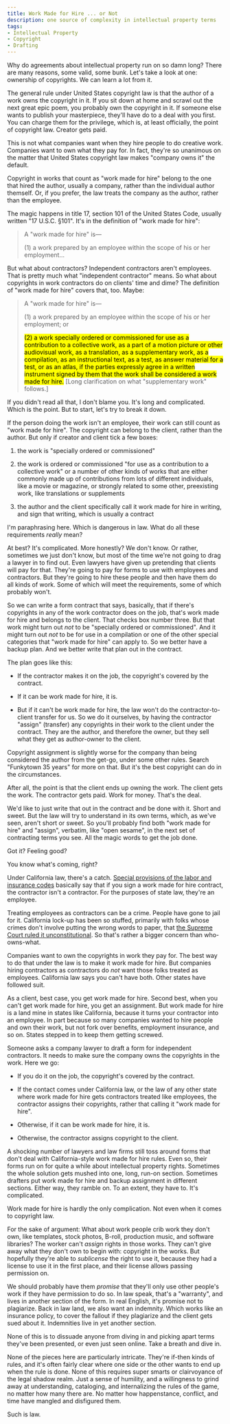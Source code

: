 ```yaml
---
title: Work Made for Hire ... or Not
description: one source of complexity in intellectual property terms
tags:
- Intellectual Property
- Copyright
- Drafting
---
```


Why do agreements about intellectual property run on so damn long?  There are many reasons, some valid, some bunk.  Let's take a look at one: ownership of copyrights.  We can learn a lot from it.

The general rule under United States copyright law is that the author of a work owns the copyright in it.  If you sit down at home and scrawl out the next great epic poem, you probably own the copyright in it.  If someone else wants to publish your masterpiece, they'll have do to a deal with you first.  You can charge them for the privilege, which is, at least officially, the point of copyright law.  Creator gets paid.

This is not what companies want when they hire people to do creative work.  Companies want to own what they pay for.  In fact, they're so unanimous on the matter that United States copyright law makes "company owns it" the default.

Copyright in works that count as "work made for hire" belong to the one that hired the author, usually a company, rather than the individual author themself.  Or, if you prefer, the law treats the company as the author, rather than the employee.

The magic happens in title 17, section 101 of the United States Code, usually written "17 U.S.C. &sect;101".  It's in the definition of "work made for hire":

> A "work made for hire" is—
>
> (1) a work prepared by an employee within the scope of his or her employment...

But what about contractors?  Independent contractors aren't employees.  That is pretty much what "independent contractor" means.  So what about copyrights in work contractors do on clients' time and dime?  The definition of "work made for hire" covers that, too.  Maybe:

> A "work made for hire" is—
>
> (1) a work prepared by an employee within the scope of his or her employment; or
>
> <mark markdown="1">(2) a work specially ordered or commissioned for use as a contribution to a collective work, as a part of a motion picture or other audiovisual work, as a translation, as a supplementary work, as a compilation, as an instructional text, as a test, as answer material for a test, or as an atlas, if the parties expressly agree in a written instrument signed by them that the work shall be considered a work made for hire.</mark> [Long clarification on what "supplementary work" follows.]

If you didn't read all that, I don't blame you.  It's long and complicated.  Which is the point.  But to start, let's try to break it down.

If the person doing the work isn't an employee, their work can still count as "work made for hire".  The copyright can belong to the client, rather than the author.  But only if creator and client tick a few boxes:

1. the work is "specially ordered or commissioned"

2. the work is ordered or commissioned "for use as a contribution to a collective work" or a number of other kinds of works that are either commonly made up of contributions from lots of different individuals, like a movie or magazine, or strongly related to some other, preexisting work, like translations or supplements

3. the author and the client specifically call it work made for hire in writing, and sign that writing, which is usually a contract

I'm paraphrasing here.  Which is dangerous in law.  What do all these requirements _really_ mean?

At best?  It's complicated.  More honestly?  We don't know.  Or rather, sometimes we just don't know, but most of the time we're not going to drag a lawyer in to find out.  Even lawyers have given up pretending that clients will pay for that.  They're going to pay for forms to use with employees and contractors.  But they're going to hire these people and then have them do all kinds of work.  Some of which will meet the requirements, some of which probably won't.

So we can write a form contract that says, basically, that if there's copyrights in any of the work contractor does on the job, that's work made for hire and belongs to the client.  That checks box number three.  But that work might turn out _not_ to be "specially ordered or commissioned".  And it might turn out _not_ to be for use in a compilation or one of the other special categories that "work made for hire" can apply to.  So we better have a backup plan.  And we better write that plan out in the contract.

The plan goes like this:

- If the contractor makes it on the job, the copyright's covered by the contract.

- If it can be work made for hire, it is.

- But if it can't be work made for hire, the law won't do the contractor-to-client transfer for us.  So we do it ourselves, by having the contractor "assign" (transfer) any copyrights in their work to the client under the contract.  They are the author, and therefore the owner, but they sell what they get as author-owner to the client.

Copyright assignment is slightly worse for the company than being considered the author from the get-go, under some other rules.  Search "Funkytown 35 years" for more on that.  But it's the best copyright can do in the circumstances.

After all, the point is that the client ends up owning the work.  The client gets the work.  The contractor gets paid.  Work for money.  That's the deal.

We'd like to just write that out in the contract and be done with it.  Short and sweet.  But the law will try to understand in its own terms, which, as we've seen, aren't short or sweet.  So you'll probably find both "work made for hire" and "assign", verbatim, like "open sesame", in the next set of contracting terms you see.  All the magic words to get the job done.

Got it?  Feeling good?

You know what's coming, right?

Under California law, there's a catch.  [Special provisions of the labor and insurance codes](https://writing.kemitchell.com/2018/05/31/California-Work-Made-for-Hire.html) basically say that if you sign a work made for hire contract, the contractor isn't a contractor.  For the purposes of state law, they're an employee.

Treating employees as contractors can be a crime.  People have gone to jail for it. California lock-up has been so stuffed, primarily with folks whose crimes don't involve putting the wrong words to paper, that [the Supreme Court ruled it unconstitutional](https://www.supremecourt.gov/opinions/10pdf/09-1233.pdf).  So that's rather a bigger concern than who-owns-what.

Companies want to own the copyrights in work they pay for.  The best way to do that under the law is to make it work made for hire.  But companies hiring contractors as contractors do _not_ want those folks treated as employees.  California law says you can't have both.  Other states have followed suit.

As a client, best case, you get work made for hire.  Second best, when you can't get work made for hire, you get an assignment.  But work made for hire is a land mine in states like California, because it turns your contractor into an employee.  In part because so many companies wanted to hire people and own their work, but not fork over benefits, employment insurance, and so on.  States stepped in to keep them getting screwed.

Someone asks a company lawyer to draft a form for independent contractors.  It needs to make sure the company owns the copyrights in the work.  Here we go:

- If you do it on the job, the copyright's covered by the contract.

- If the contact comes under California law, or the law of any other state where work made for hire gets contractors treated like employees, the contractor assigns their copyrights, rather that calling it "work made for hire".

- Otherwise, if it can be work made for hire, it is.

- Otherwise, the contractor assigns copyright to the client.

A shocking number of lawyers and law firms still toss around forms that don't deal with California-style work made for hire rules.  Even so, their forms run on for quite a while about intellectual property rights.  Sometimes the whole solution gets mushed into one, long, run-on section.  Sometimes drafters put work made for hire and backup assignment in different sections.  Either way, they ramble on.  To an extent, they have to.  It's complicated.

Work made for hire is hardly the only complication.  Not even when it comes to copyright law.

For the sake of argument: What about work people crib work they don't own, like templates, stock photos, B-roll, production music, and software libraries?  The worker can't _assign_ rights in those works.  They can't give away what they don't own to begin with: copyright in the works.  But hopefully they're able to _sublicense_ the right to use it, because they had a license to use it in the first place, and their license allows passing permission on.

We should probably have them _promise_ that they'll only use other people's work if they have permission to do so.  In law speak, that's a "warranty", and lives in another section of the form.  In real English, it's promise not to plagiarize.  Back in law land, we also want an indemnity.  Which works like an insurance policy, to cover the fallout if they plagiarize and the client gets sued about it.  Indemnities live in yet another section.

None of this is to dissuade anyone from diving in and picking apart terms they've been presented, or even just seen online.  Take a breath and dive in.

None of the pieces here are particularly intricate.  They're if-then kinds of rules, and it's often fairly clear where one side or the other wants to end up when the rule is done.  None of this requires super smarts or clairvoyance of the legal shadow realm.  Just a sense of humility, and a willingness to grind away at understanding, cataloging, and internalizing the rules of the game, no matter how many there are.  No matter how happenstance, conflict, and time have mangled and disfigured them.

Such is law.
